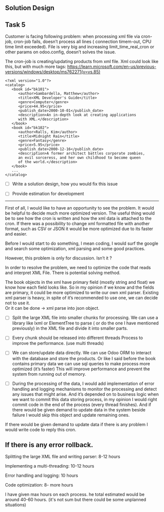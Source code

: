 Solution Design
--------------------
Task 5
--------------------

Customer is facing following problem: when processing xml file via cron-job, cron-job fails, doesn’t process all lines (
connection timem-out, CPU time limit exceeded). File is very big and increasing limit_time_real_cron or other params on
odoo.config, doesn’t solves the issue.

The cron-job is creating/updating products from xml file.
Xml could look like this, but with much more <book>
tags: https://learn.microsoft.com/en-us/previous-versions/windows/desktop/ms762271(v=vs.85)

```
<?xml version="1.0"?>
<catalog>
   <book id="bk101">
      <author>Gambardella, Matthew</author>
      <title>XML Developer's Guide</title>
      <genre>Computer</genre>
      <price>44.95</price>
      <publish_date>2000-10-01</publish_date>
      <description>An in-depth look at creating applications 
      with XML.</description>
   </book>
   <book id="bk102">
      <author>Ralls, Kim</author>
      <title>Midnight Rain</title>
      <genre>Fantasy</genre>
      <price>5.95</price>
      <publish_date>2000-12-16</publish_date>
      <description>A former architect battles corporate zombies, 
      an evil sorceress, and her own childhood to become queen 
      of the world.</description>
   </book>
   ...
</catalog>
```

-[ ] Write a solution design, how you would fix this issue

-[ ] Provide estimation for development

---------------------------
First of all, I would like to have an opportunity to see the problem. It would be helpful to decide much more optimized version. The useful thing would be to see how the cron is written and how the xml data is attached to the cron. If there was a possibility to change xml formatted file with another format, such as CSV or JSON it would be more optimized due to its faster and easier. 


Before I would start to do something, I mean coding, I would surf the google and search some optimization, xml parsing and some good practices. 

However, this problem is only for discussion. Isn’t it ?



In order to resolve the problem, we need to optimize the code that reads and interpret XML File.
There is potential solving method.

The book objects in the xml have primary field (mostly string and float) we know how each field looks like. So in my
opinion if we know and the fields are primary, it could be more optimized to write our own xml parser. Existing xml
parser is heavy, in spite of it’s recommended to use one, we can decide not to use it.  
Or it can be done ->  xml parse into json object.

-[ ] Split the large XML file into smaller chunks for processing. We can use a library like lxml or ElementTree to
 parse ( or do the one I have mentioned previously) in the XML file and divide it into smaller parts.

-[ ]  Every chunk should be released into different threads Process to improve the performance. (use multi threads)

-[ ] We can store/update data directly. We can use Odoo ORM to interact with the database and store the products. Or
 like I said before the book contains primary data we can use sql queries to make process more optimized (it’s faster)
 This will improve performance and prevent the system from running out of memory.

- [ ] During the processing of the data, I would add implementation of error handling and logging mechanisms to monitor
  the processing and detect any issues that might arise. And it’s depended on to business logic when we want to commit
  this data storing process, in my opinion I would right commit code in the end of the process (every thread finishes).
  And if there would be given demand to update data in the system beside failure I would skip this object and update
  remaining ones.

If there would be given demand to update data if there is any problem I would write code to reply this cron.

If there is any error rollback.
---------------------------
Splitting the large XML file and writing parser: 8-12 hours

Implementing a multi-threading: 10-12 hours

Error handling and logging: 10 hours

Code optimization: 8- more hours

I have given max hours on each process. he total estimated would be around 40-60 hours. (it's not sum but there could be
some unplanned situations)

